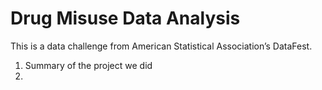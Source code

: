 # Drug Misuse Data Analysis
This is a data challenge from American Statistical Association’s DataFest. 
1) Summary of the project we did
2) 
